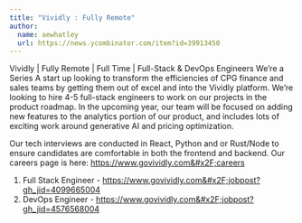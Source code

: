 ```yaml
---
title: "Vividly : Fully Remote"
author:
  name: aewhatley
  url: https://news.ycombinator.com/item?id=39913450
---
```

Vividly | Fully Remote | Full Time | Full-Stack &amp; DevOps Engineers
We’re a Series A start up looking to transform the efficiencies of CPG finance and sales teams by getting them out of excel and into the Vividly platform. We’re looking to hire 4-5 full-stack engineers to work on our projects in the product roadmap. In the upcoming year, our team will be focused on adding new features to the analytics portion of our product, and includes lots of exciting work around generative AI and pricing optimization.

Our tech interviews are conducted in React, Python and or Rust&#x2F;Node to ensure candidates are comfortable in both the frontend and backend. Our careers page is here: <a href="https:&#x2F;&#x2F;www.govividly.com&#x2F;careers" rel="nofollow">https:&#x2F;&#x2F;www.govividly.com&#x2F;careers</a>

1. Full Stack Engineer - <a href="https:&#x2F;&#x2F;www.govividly.com&#x2F;jobpost?gh_jid=4099665004" rel="nofollow">https:&#x2F;&#x2F;www.govividly.com&#x2F;jobpost?gh_jid=4099665004</a>
2. DevOps Engineer - <a href="https:&#x2F;&#x2F;www.govividly.com&#x2F;jobpost?gh_jid=4576568004" rel="nofollow">https:&#x2F;&#x2F;www.govividly.com&#x2F;jobpost?gh_jid=4576568004</a>
